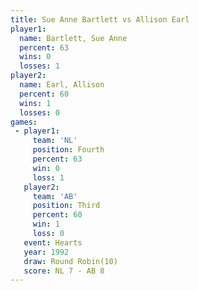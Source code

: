 ```yaml
---
title: Sue Anne Bartlett vs Allison Earl
player1:                  
  name: Bartlett, Sue Anne
  percent: 63             
  wins: 0                 
  losses: 1               
player2:                  
  name: Earl, Allison     
  percent: 60             
  wins: 1                 
  losses: 0               
games:
 - player1:          
     team: 'NL'      
     position: Fourth
     percent: 63     
     win: 0          
     loss: 1         
   player2:         
     team: 'AB'     
     position: Third
     percent: 60    
     win: 1         
     loss: 0        
   event: Hearts        
   year: 1992           
   draw: Round Robin(10)
   score: NL 7 - AB 8   
---
```

